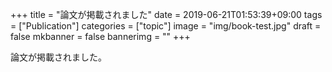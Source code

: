 +++
title =  "論文が掲載されました"
date = 2019-06-21T01:53:39+09:00
tags = ["Publication"]
categories = ["topic"]
image = "img/book-test.jpg"
draft = false
mkbanner = false
bannerimg = ""
+++

論文が掲載されました。

